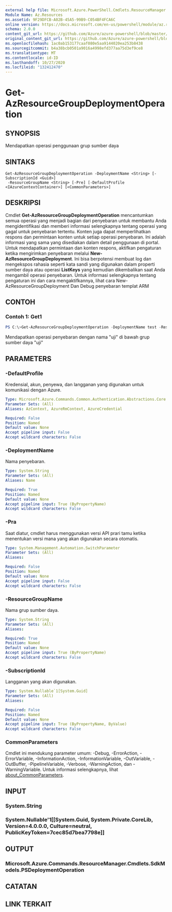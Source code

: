 ```yaml
---
external help file: Microsoft.Azure.PowerShell.Cmdlets.ResourceManager.dll-Help.xml
Module Name: Az.Resources
ms.assetid: 9F29DFCB-A02B-45A5-99B9-C054BF4FCA6C
online version: https://docs.microsoft.com/en-us/powershell/module/az.resources/get-azresourcegroupdeploymentoperation
schema: 2.0.0
content_git_url: https://github.com/Azure/azure-powershell/blob/master/src/Resources/Resources/help/Get-AzResourceGroupDeploymentOperation.md
original_content_git_url: https://github.com/Azure/azure-powershell/blob/master/src/Resources/Resources/help/Get-AzResourceGroupDeploymentOperation.md
ms.openlocfilehash: 1ac0ab153177caaf080e5aa9144020ea253b8438
ms.sourcegitcommit: b4a38bcb0501a9016a4998efd377aa75d3ef9ce8
ms.translationtype: MT
ms.contentlocale: id-ID
ms.lasthandoff: 10/27/2020
ms.locfileid: "132412470"
---
```

# Get-AzResourceGroupDeploymentOperation

## SYNOPSIS
Mendapatkan operasi penggunaan grup sumber daya

## SINTAKS

```
Get-AzResourceGroupDeploymentOperation -DeploymentName <String> [-SubscriptionId <Guid>]
 -ResourceGroupName <String> [-Pre] [-DefaultProfile <IAzureContextContainer>] [<CommonParameters>]
```

## DESKRIPSI
Cmdlet **Get-AzResourceGroupDeploymentOperation** mencantumkan semua operasi yang menjadi bagian dari penyebaran untuk membantu Anda mengidentifikasi dan memberi informasi selengkapnya tentang operasi yang gagal untuk penyebaran tertentu.
Konten juga dapat memperlihatkan respons dan permintaan konten untuk setiap operasi penyebaran.
Ini adalah informasi yang sama yang disediakan dalam detail penggunaan di portal.
Untuk mendapatkan permintaan dan konten respons, aktifkan pengaturan ketika mengirimkan penyebaran melalui **New-AzResourceGroupDeployment**.
Ini bisa berpotensi membuat log dan mengekspos rahasia seperti kata sandi yang digunakan dalam properti sumber daya atau operasi **ListKeys** yang kemudian dikembalikan saat Anda mengambil operasi penyebaran.
Untuk informasi selengkapnya tentang pengaturan ini dan cara mengaktifkannya, lihat cara New-AzResourceGroupDeployment Dan Debug penyebaran templat ARM

## CONTOH

### Contoh 1: Get1
```powershell
PS C:\>Get-AzResourceGroupDeploymentOperation -DeploymentName test -ResourceGroupName test
```

Mendapatkan operasi penyebaran dengan nama "uji" di bawah grup sumber daya "uji"

## PARAMETERS

### -DefaultProfile
Kredensial, akun, penyewa, dan langganan yang digunakan untuk komunikasi dengan Azure.

```yaml
Type: Microsoft.Azure.Commands.Common.Authentication.Abstractions.Core.IAzureContextContainer
Parameter Sets: (All)
Aliases: AzContext, AzureRmContext, AzureCredential

Required: False
Position: Named
Default value: None
Accept pipeline input: False
Accept wildcard characters: False
```

### -DeploymentName
Nama penyebaran.

```yaml
Type: System.String
Parameter Sets: (All)
Aliases: Name

Required: True
Position: Named
Default value: None
Accept pipeline input: True (ByPropertyName)
Accept wildcard characters: False
```

### -Pra
Saat diatur, cmdlet harus menggunakan versi API prari tamu ketika menentukan versi mana yang akan digunakan secara otomatis.

```yaml
Type: System.Management.Automation.SwitchParameter
Parameter Sets: (All)
Aliases:

Required: False
Position: Named
Default value: None
Accept pipeline input: False
Accept wildcard characters: False
```

### -ResourceGroupName
Nama grup sumber daya.

```yaml
Type: System.String
Parameter Sets: (All)
Aliases:

Required: True
Position: Named
Default value: None
Accept pipeline input: True (ByPropertyName)
Accept wildcard characters: False
```

### -SubscriptionId
Langganan yang akan digunakan.

```yaml
Type: System.Nullable`1[System.Guid]
Parameter Sets: (All)
Aliases:

Required: False
Position: Named
Default value: None
Accept pipeline input: True (ByPropertyName, ByValue)
Accept wildcard characters: False
```

### CommonParameters
Cmdlet ini mendukung parameter umum: -Debug, -ErrorAction, -ErrorVariable, -InformationAction, -InformationVariable, -OutVariable, -OutBuffer, -PipelineVariable, -Verbose, -WarningAction, dan -WarningVariable. Untuk informasi selengkapnya, lihat [about_CommonParameters](http://go.microsoft.com/fwlink/?LinkID=113216).

## INPUT

### System.String

### System.Nullable'1[[System.Guid, System.Private.CoreLib, Version=4.0.0.0, Culture=neutral, PublicKeyToken=7cec85d7bea7798e]]

## OUTPUT

### Microsoft.Azure.Commands.ResourceManager.Cmdlets.SdkModels.PSDeploymentOperation

## CATATAN

## LINK TERKAIT
